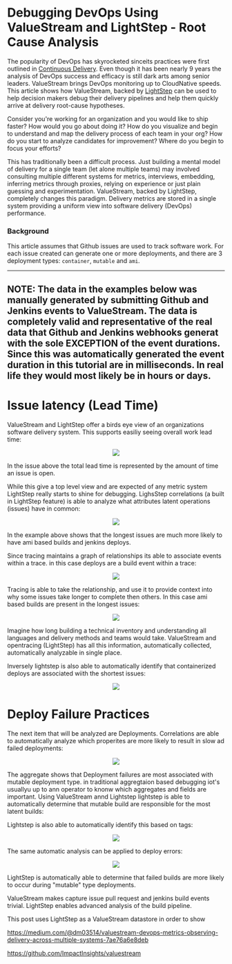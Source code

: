 # Debugging DevOps Using ValueStream and LightStep - Root Cause Analysis
The popularity of DevOps has skyrocketed sinceits practices were first outlined in [Continuous Delivery](https://continuousdelivery.com/). Even though it has been nearly 9 years the analysis of DevOps success and efficacy is still dark arts among senior leaders.  ValueStream brings DevOps monitoring up to CloudNative speeds.  This article shows how ValueStream, backed by [LightStep](https://lightstep.com/) can be used to help decision makers debug their delivery pipelines and help them quickly arrive at delivery root-cause hypotheses.

Consider you're working for an organization and you would like to ship faster? How would you go about doing it? How do you visualize and begin to understand and map the delivery process of each team in your org? How do you start to analyze candidates for improvement? Where do you begin to focus your efforts?

This has traditionally been a difficult process. Just building a mental model of delivery for a single team (let alone multiple teams) may involved consulting multiple different systems for metrics, interviews, embedding, inferring metrics through proxies, relying on experience or just plain guessing and experimentation.  ValueStream, backed by LightStep, completely changes this paradigm.  Delivery metrics are stored in a single system providing a uniform view into software delivery (DevOps) performance.


### Background 

This article assumes that Github issues are used to track software work.  For each issue created can generate one or more deployments, and there are 3 deployment types: `container`, `mutable` and `ami`.  

---
NOTE: The data in the examples below was manually generated by submitting Github and Jenkins events to ValueStream. The data is completely valid and representative of the real data that Github and Jenkins webhooks generat with the sole EXCEPTION of the event durations.  Since this was automatically generated the event duration in this tutorial are in milliseconds.  In real life they would most likely be in hours or days.
---

# Issue latency (Lead Time)

ValueStream and LightStep offer a birds eye view of an organizations software delivery system.  This supports easiliy seeing overall work lead time:

<p align="center">
  <img src="static/issue_build_relationship.png">
</p>


In the issue above the total lead time is represented by the amount of time an issue is open.


While this give a top level view and are expected of any metric system LightStep really starts to shine for debugging.  LighsStep correlations (a built in LightStep feature) is able to analyze what attributes latent operations (issues) have in common:
  
<p align="center">
  <img src="static/ami_slow_deploys.png">
</p>


In the example above shows that the longest issues are much more likely to have ami based builds and jenkins deploys.  


Since tracing maintains a graph of relationships its able to associate events within a trace. in this case deploys are a build event within a trace:

<p align="center">
  <img src="static/issue_parent.png">
</p>

Tracing is able to take the relationship, and use it to provide context into why some issues take longer to complete then others.  In this case ami based builds are present in the longest issues:

<p align="center">
  <img src="static/ami_weighted_deploys.png">
</p>


Imagine how long building a technical inventory and understanding all languages and delivery methods and teams would take.  ValueStream and opentracing (LightStep) has all this information, automatically collected, automatically analyzable in single place.

Inversely lightstep is also able to automatically identify that containerized deploys are associated wiith the shortest issues: 

<p align="center">
  <img src="static/fast_containers.png">
</p>

# Deploy Failure Practices

The next item that will be analyzed are Deployments.  Correlations are able to automatically analyze which properites are more likely to result in slow ad failed deployments:


<p align="center">
  <img src="static/deploy_debugging_aggregate_by_type.png">
</p>

The aggregate shows that Deployment failures are most associated with mutable deployment type. in traditional aggregtaion based debugging iot's usuallyu up to ann operator to knonw which aggregates and fields are important.  Using ValueStream annd Lightstep lightstep is able to automatically determine that mutable build are responsible for the most latent builds:

Lightstep is also able to automatically identify this based on tags:

<p align="center">
  <img src="static/latent_builds_mutable.png">
</p>


The same automatic analysis can be applied to deploy errors:

<p align="center">
  <img src="static/deploy_errors_mutable_latency.png">
</p>


LightStep is automatically able to determine that failed builds are more likely to occur during "mutable" type deployments.


ValueStream makes capture issue pull request and jenkins build events trivial.  LightStep enables advanced analysis of the build pipeline.  

This post uses LightStep as a ValueStream datastore in order to show

https://medium.com/@dm03514/valuestream-devops-metrics-observing-delivery-across-multiple-systems-7ae76a6e8deb

https://github.com/ImpactInsights/valuestream
